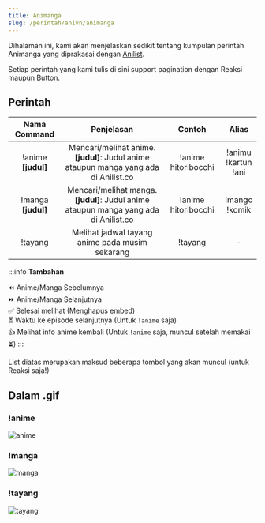 ```yaml
---
title: Animanga
slug: /perintah/anivn/animanga
---
```


Dihalaman ini, kami akan menjelaskan sedikit tentang kumpulan perintah Animanga yang diprakasai dengan [Anilist](https://anilist.co/).

Setiap perintah yang kami tulis di sini support pagination dengan Reaksi maupun Button.

## Perintah
| Nama Command | Penjelasan |  Contoh  | Alias |
|:------------:|:----------:|:--------:|:-----:|
| !anime **[judul]** | Mencari/melihat anime.<br />**[judul]**: Judul anime ataupun manga yang ada di Anilist.co | !anime hitoribocchi | !animu<br />!kartun<br />!ani |
| !manga **[judul]** | Mencari/melihat manga.<br />**[judul]**: Judul anime ataupun manga yang ada di Anilist.co | !anime hitoribocchi | !mango<br />!komik |
| !tayang | Melihat jadwal tayang anime pada musim sekarang | !tayang | - |

:::info **Tambahan**

:rewind: Anime/Manga Sebelumnya<br />
:fast_forward: Anime/Manga Selanjutnya<br />
:white_check_mark: Selesai melihat (Menghapus embed)<br />
:hourglass_flowing_sand: Waktu ke episode selanjutnya (Untuk `!anime` saja)<br />
:thumbsup: Melihat info anime kembali (Untuk `!anime` saja, muncul setelah memakai :hourglass_flowing_sand:)
:::

List diatas merupakan maksud beberapa tombol yang akan muncul (untuk Reaksi saja!)

## Dalam .gif

### !anime
![anime](https://p.ihateani.me/iglmwouy.gif)

### !manga
![manga](https://p.ihateani.me/cqiojhjw.gif)

### !tayang
![tayang](https://p.ihateani.me/xtwdutub.gif)